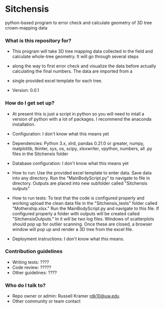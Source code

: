 # Sitchensis
python-based program to error check and calculate geometry of  3D tree crown-mapping data

### What is this repository for? ###

* This program will take 3D tree mapping data collected in the field and calculate whole-tree geometry. It will go through several steps
* along the way to first error check and visualize the data before actually calculating the final numbers. The data are imported from a 
* single provided excel template for each tree. 

* Version: 0.0.1

### How do I get set up? ###

* At present this is just a script in python so you will need to intall a version of python with a lot of packages. I recommend the anaconda installation. 

* Configuration: I don't know what this means yet

* Dependencies: Python 3.x, xlrd, pandas 0.21.0 or greater, numpy, matplotlib, tkinter, sys, os, scipy, xlsxwriter, vpython, numbers, all .py files in the Sitchensis folder

* Database configuration: I don't know what this means yet

* How to run: Use the provided excel template to enter data. Save data into any directory. Run the "MainBodyScript.py" to navigate to file in directory. Outputs are placed into new subfolder called "Sitchensis outputs"

* How to run tests: To test that the code is configured properly and working upload the clean data file in the "Sitchensis_tests" folder called "Mothership.xlsx." Run the MainBodyScript.py and navigate to this file. If configured properly a folder with outputs will be created called "SitchensisOutputs." In it will be two log files. Windows of scatterplots should pop up for outlier scanning. Once these are closed, a browser window will pop up and render a 3D tree from the excel file. 

* Deployment instructions: I don't know what this means. 

### Contribution guidelines ###

* Writing tests: ????
* Code review: ?????
* Other guidelines: ????

### Who do I talk to? ###

* Repo owner or admin: Russell Kramer rdk10@uw.edu
* Other community or team contact
